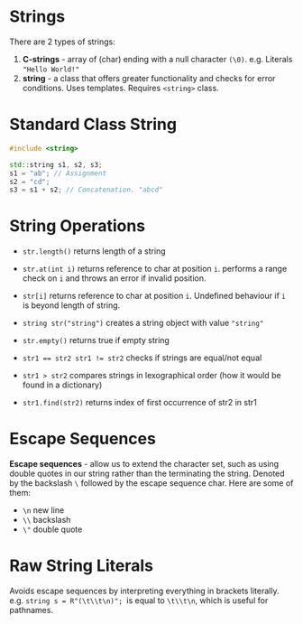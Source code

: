 # Strings
There are 2 types of strings:
1. **C-strings** - array of (char) ending with a null character ```(\0)```. e.g. Literals ```"Hello World!"```
2. **string** - a class that offers greater functionality and checks for error conditions. Uses templates. Requires ```<string>``` class.

# Standard Class String
```cpp
#include <string>

std::string s1, s2, s3;
s1 = "ab"; // Assignment
s2 = "cd";
s3 = s1 + s2; // Concatenation. "abcd"
```

# String Operations
* ```str.length()``` returns length of a string
* ```str.at(int i)``` returns reference to char at position ```i```. performs a range check on ```i``` and throws an error if invalid position.
* ```str[i]``` returns reference to char at position ```i```. Undefined behaviour if ```i``` is beyond length of string.
* ```string str("string")``` creates a string object with value ```"string"```
* ```str.empty()``` returns true if empty string

* ```str1 == str2 str1 != str2``` checks if strings are equal/not equal
* ```str1 > str2``` compares strings in lexographical order (how it would be found in a dictionary)
* ```str1.find(str2)``` returns index of first occurrence of str2 in str1

# Escape Sequences
**Escape sequences** - allow us to extend the character set, such as using double quotes in our string rather than the terminating the string. Denoted by the backslash ```\``` followed by the escape sequence char. Here are some of them:
* ```\n``` new line
* ```\\``` backslash
* ```\"``` double quote

# Raw String Literals
Avoids escape sequences by interpreting everything in brackets literally. e.g. ```string s = R"(\t\\t\n)"; ```is equal to ```\t\\t\n```, which is useful for pathnames.

